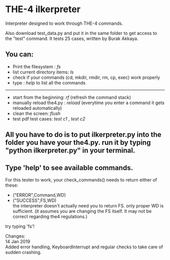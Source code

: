 # THE-4 ilkerpreter
Interpreter designed to work through THE-4 commands.

Also download test_data.py and put it in the same folder to get access to the "test" command. 
It tests 25 cases, written by Burak Akkaya.

You can:
-----
* Print the filesystem : *fs*
* list current directory items: *ls*
* check if your commands (cd, mkdir, rmdir, rm, cp, exec) work properly
* type : *help* to list all the commands  
-----
* start from the beginning: *rf* (refresh the command stack)
* manually reload the4.py : *reload* (everytime you enter a command it gets reloaded automatically)
* clean the screen: *flush*
* test pdf test cases: *test c1* , *test c2*

All you have to do is to put ilkerpreter.py into the folder you have your the4.py. 
run it by typing "python ilkerpreter.py" in your terminal.
-----
Type 'help' to see available commands.
-----
For this tester to work, your check_commands() needs to return either of these:  
- ("ERROR",Command,WD)  
- ("SUCCESS",FS,WD)  
the interpreter doesn't actually need you to return FS. only proper WD is sufficient.
(it assumes you are changing the FS itself. It may not be correct regarding the4 regulations.)

try typing 'fs'!

Changes:  
14 Jan 2019  
Added error handling, KeyboardInterrupt and regular checks to take care of sudden crashing.

